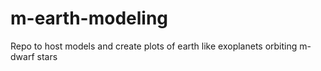 # m-earth-modeling
Repo to host models and create plots of earth like exoplanets orbiting m-dwarf stars
